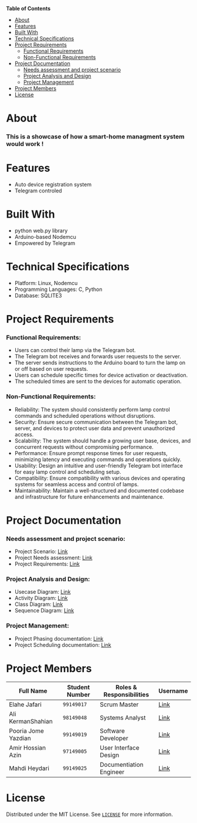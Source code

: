 **Table of Contents**
- [About](#about)
- [Features](#features)
- [Built With](#built-with)
- [Technical Specifications](#technical-specifications)
- [Project Requirements](#Project-Requirements)
  - [Functional Requirements](#Functional-Requirements)
  - [Non-Functional Requirements](#Non-Functional-Requirements)
- [Project Documentation](#Project-Documentation)
  - [Needs assessment and project scenario](#Needs-assessment-and-project-scenario)
  - [Project Analysis and Design](#Project-Analysis-and-Design)
  - [Project Management](#Project-Management)
- [Project Members](#Project-Members)
- [License](#License)

# About
### This is a showcase of how a smart-home managment system would work !

# Features
- Auto device registration system
- Telegram controled

# Built With
- python web.py library
- Arduino-based Nodemcu
- Empowered by Telegram

# Technical Specifications
- Platform: Linux, Nodemcu
- Programming Languages: C, Python
- Database: SQLITE3

# Project Requirements
### Functional Requirements:
  - Users can control their lamp via the Telegram bot.
  - The Telegram bot receives and forwards user requests to the server.
  - The server sends instructions to the Arduino board to turn the lamp on or off based on user requests.
  - Users can schedule specific times for device activation or deactivation.
  - The scheduled times are sent to the devices for automatic operation.

### Non-Functional Requirements:
  - Reliability: The system should consistently perform lamp control commands and scheduled operations without disruptions.
  - Security: Ensure secure communication between the Telegram bot, server, and devices to protect user data and prevent unauthorized access.
  - Scalability: The system should handle a growing user base, devices, and concurrent requests without compromising performance.
  - Performance: Ensure prompt response times for user requests, minimizing latency and executing commands and operations quickly.
  - Usability: Design an intuitive and user-friendly Telegram bot interface for easy lamp control and scheduling setup.
  - Compatibility: Ensure compatibility with various devices and operating systems for seamless access and control of lamps.
  - Maintainability: Maintain a well-structured and documented codebase and infrastructure for future enhancements and maintenance.

# Project Documentation
### Needs assessment and project scenario:
  - Project Scenario: [Link](docs/SCENARIO.md)
  - Project Needs assessment: [Link](docs/NEEDS_ASSESSMENT)
  - Project Requirements: [Link](docs/RERUIREMENTS.md)

### Project Analysis and Design:
- Usecase Diagram: [Link](docs/Diagrams/use-case_diagram.png)
- Activity Diagram: [Link](docs/Diagrams/activity_diagram.jpg)
- Class Diagram: [Link](docs/Diagrams/class_diagram)
- Sequence Diagram: [Link](docs/Diagrams/sequence_diagram.png)

### Project Management:
  - Project Phasing documentation: [Link](docs/PHASING.md)
  - Project Scheduling documentation: [Link](docs/SCHEDULING.md)

# Project Members
| Full Name | Student Number | Roles & Responsibilities | Username |
| --- | --- | --- | --- |
| Elahe Jafari | `99149017` | Scrum Master | [Link](http://Github.com/iamelinnile) |
| Ali KermanShahian | `98149048` | Systems Analyst | [Link](https://github.com/kermanshahianali) |
| Pooria Jome Yazdian | `99149019` | Software Developer | [Link](https://github.com/Pooriajy) |
| Amir Hossian Azin | `97149005` | User Interface Design | [Link](https://github.com/amir-azin) |
| Mahdi Heydari | `99149025` | Documentiation Engineer | [Link](https://github.com/MahdiHeydariCE) |






# License
Distributed under the MIT License. See [`LICENSE`](LICENSE) for more information.
